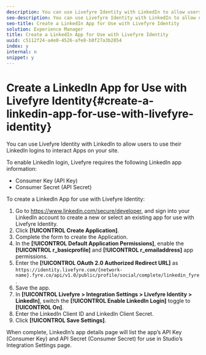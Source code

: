 ```yaml
---
description: You can use Livefyre Identity with LinkedIn to allow users to use their LinkedIn logins to interact Apps on your site.
seo-description: You can use Livefyre Identity with LinkedIn to allow users to use their LinkedIn logins to interact Apps on your site.
seo-title: Create a LinkedIn App for Use with Livefyre Identity
solution: Experience Manager
title: Create a LinkedIn App for Use with Livefyre Identity
uuid: c5112f24-a4e0-4526-afe8-b8f27a3b2854
index: y
internal: n
snippet: y
---
```


# Create a LinkedIn App for Use with Livefyre Identity{#create-a-linkedin-app-for-use-with-livefyre-identity}

You can use Livefyre Identity with LinkedIn to allow users to use their LinkedIn logins to interact Apps on your site.

To enable LinkedIn login, Livefyre requires the following LinkedIn app information:

* Consumer Key (API Key)
* Consumer Secret (API Secret)

To create a LinkedIn App for use with Livefyre Identity:

1. Go to https://www.linkedin.com/secure/developer, and sign into your LinkedIn account to create a new or select an existing app for use with Livefyre Identity.
1. Click **[!UICONTROL Create Application]**.
1. Complete the form to create the Application.
1. In the **[!UICONTROL Default Application Permissions]**, enable the **[!UICONTROL r_basicprofile]** and **[!UICONTROL r_emailaddress]** app permissions.
1. Enter the **[!UICONTROL OAuth 2.0 Authorized Redirect URL]** as `https://identity.livefyre.com/{network-name}.fyre.co/api/v1.0/public/profile/social/complete/linkedin_fyre`.
1. Save the app.
1. In **[!UICONTROL Livefyre > Integration Settings > Livefyre Identity > LinkedIn]**, switch the **[!UICONTROL Enable LinkedIn Login]** toggle to **[!UICONTROL On]**.
1. Enter the LinkedIn Client ID and LinkedIn Client Secret.
1. Click **[!UICONTROL Save Settings]**.

When complete, LinkedIn’s app details page will list the app’s API Key (Consumer Key) and API Secret (Consumer Secret) for use in Studio’s Integration Settings page.
